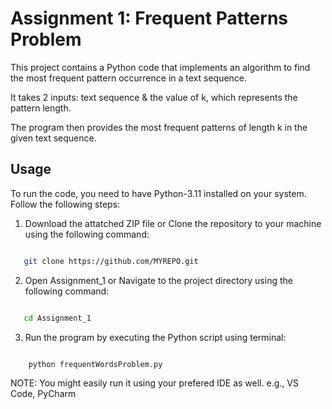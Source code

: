 # Assignment 1: Frequent Patterns Problem

This project contains a Python code that implements an algorithm to find the most frequent pattern occurrence in a text sequence.

It takes 2 inputs: text sequence & the value of k, which represents the pattern length.

The program then provides the most frequent patterns of length k in the given text sequence.


## Usage

To run the code, you need to have Python-3.11 installed on your system. Follow the following steps:

1. Download the attatched ZIP file or Clone the repository to your machine using the following command:

```bash

   git clone https://github.com/MYREPO.git

```

   
2. Open Assignment_1 or Navigate to the project directory using the following command:
   
```bash

   cd Assignment_1

```

3. Run the program by executing the Python script using terminal:

```bash

    python frequentWordsProblem.py

```

NOTE: You might easily run it using your prefered IDE as well. e.g., VS Code, PyCharm
